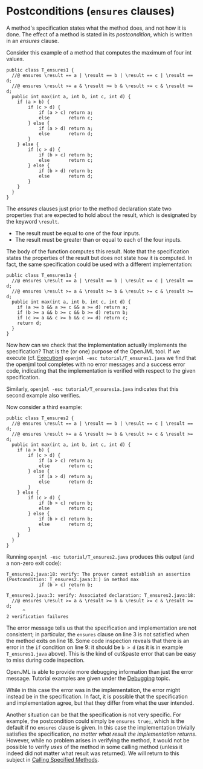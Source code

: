 # Postconditions (`ensures` clauses)

A method's specification states what the method does,
and not how it is done. The effect of a method is
stated in its _postcondition_, which is written in an 
_ensures_ clause.

Consider this example of a method that computes the maximum of four int values.

<!-- T_ensures1.java -->
```
public class T_ensures1 {
  //@ ensures \result == a | \result == b | \result == c | \result == d;
  //@ ensures \result >= a & \result >= b & \result >= c & \result >= d;
  public int max(int a, int b, int c, int d) {
    if (a > b) {
        if (c > d) {
            if (a > c) return a;
            else       return c;
        } else {
            if (a > d) return a;
            else       return d;
        }
    } else {
        if (c > d) {
            if (b > c) return b;
            else       return c;
        } else {
            if (b > d) return b;
            else       return d;
        }
    }
  }
}
```


The *ensures* clauses just prior to the method declaration state two 
properties that are expected to hold about the result, which is designated
by the keyword `\result`.

* The result must be equal to one of the four inputs.
* The result must be greater than or equal to each of the four inputs.

The body of the function computes this result. Note that the specification
states the properties of the result but does not state how it is computed.
In fact, the same specification could be used with a different implementation:
<!-- T_ensures1a.java -->
```
public class T_ensures1a {
  //@ ensures \result == a | \result == b | \result == c | \result == d;
  //@ ensures \result >= a & \result >= b & \result >= c & \result >= d;
  public int max(int a, int b, int c, int d) {
    if (a >= b && a >= c && a >= d) return a;
    if (b >= a && b >= c && b >= d) return b;
    if (c >= a && c >= b && c >= d) return c;
    return d;
  }
}
```

Now how can we check that the implementation actually implements the specification? That is the (or one) purpose of the OpenJML tool.
If we execute (cf. [Execution](Execution))
`openjml -esc tutorial/T_ensures1.java`
we find that the openjml tool completes with no error messages and a success
error code, indicating that the implementation is verified with respect to
the given specification.

Similarly, `openjml -esc tutorial/T_ensures1a.java` indicates that this
second example also verifies.

Now consider a third example:

<!-- T_ensures2.java -->
```
public class T_ensures2 {
  //@ ensures \result == a | \result == b | \result == c | \result == d;
  //@ ensures \result >= a & \result >= b & \result >= c & \result >= d;
  public int max(int a, int b, int c, int d) {
    if (a > b) {
        if (c > d) {
            if (a > c) return a;
            else       return c;
        } else {
            if (a > d) return a;
            else       return d;
        }
    } else {
        if (c > d) {
            if (b > c) return b;
            else       return c;
        } else {
            if (b > c) return b;
            else       return d;
        }
    }
  }
}
```


Running `openjml -esc tutorial/T_ensures2.java` produces this output (and a non-zero exit code):
<!-- T_ensures2.out -->
```
T_ensures2.java:18: verify: The prover cannot establish an assertion (Postcondition: T_ensures2.java:3:) in method max
            if (b > c) return b;
                       ^
T_ensures2.java:3: verify: Associated declaration: T_ensures2.java:18:
  //@ ensures \result >= a & \result >= b & \result >= c & \result >= d;
      ^
2 verification failures
```

The error message tells us that the specification and implementation are
not consistent; in particular, the `ensures` clause on line 3 is not satisfied
when the method exits on line 18. Some code inspection reveals that there
is an error in the `if` condition on line 9: it should be `b > d` (as it is in example `T_ensures1.java` above).
This is the kind of cut&paste error that can be easy to miss during code inspection.

OpenJML is able to provide more debugging information than just the error
message. Tutorial examples are given under the [Debugging](Debugging) topic.

While in this case the error was in the implementation, the error might 
instead be in the specification. In fact, it is possible that the 
specification and implementation agree, but that they differ from what the user intended.

Another situation can be that the specification is not very specific.
For example, the postcondition could simply be `ensures true;`, which is the
default if no `ensures` clause is given. In this case the implementation
trivially satisfies the specification, _no matter what result the implementation returns_.
However, while no problem arises in verifying the method, it would not be
possible to verify _uses_ of the method in some calling method (unless it
indeed did not matter what result was returned). We will return to this 
subject in [Calling Specified Methods](CallingSpecifiedMethods).

